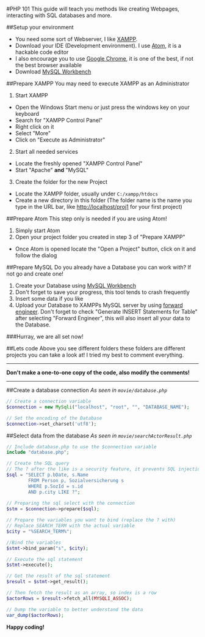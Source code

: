 #PHP 101
This guide will teach you methods like creating Webpages, interacting with SQL databases and more.

##Setup your environment
* You need some sort of Webserver, I like [XAMPP](https://www.apachefriends.org/de/index.html).
* Download your IDE (Development environment). I use [Atom](https://atom.io/), it is a hackable code editor
* I also encourage you to use [Google Chrome](https://www.google.de/chrome/browser/desktop/index.html?brand=CHBD&gclid=CLue5aGG7dECFY8Q0wodYzMBlg), it is one of the best, if not the best browser available
* Download [MySQL Workbench](https://dev.mysql.com/downloads/workbench/)

##Prepare XAMPP
You may need to execute XAMPP as an Administrator

1. Start XAMPP
* Open the Windows Start menu or just press the windows key on your keyboard
* Search for "XAMPP Control Panel"
* Right click on it
* Select "More"
* Click on "Execute as Administrator"

2. Start all needed services
* Locate the freshly opened "XAMPP Control Panel"
* Start "Apache" **and** "MySQL"

3. Create the folder for the new Project
* Locate the XAMPP folder, usually under `C:/xampp/htdocs`
* Create a new directory in this folder (The folder name is the name you type in the URL bar, like [http://localhost/proj1](http://localhost/proj1) for your first project)

##Prepare Atom
This step only is needed if you are using Atom!

1. Simply start Atom
2. Open your project folder you created in step 3 of "Prepare XAMPP"
* Once Atom is opened locate the "Open a Project" button, click on it and follow the dialog

##Prepare MySQL
Do you already have a Database you can work with? If not go and create one!

1. Create your Database using [MySQL Workbench](https://dev.mysql.com/downloads/workbench/)
2. Don't forget to save your progress, this tool tends to crash frequently
3. Insert some data if you like
4. Upload your Database to XAMPPs MySQL server by using [forward engineer](https://dev.mysql.com/doc/workbench/en/wb-forward-engineering-sql-scripts.html). Don't forget to check "Generate INSERT Statements for Table" after selecting "Forward Engineer", this will also insert all your data to the Database.

###Hurray, we are all set now!

##Lets code
Above you see different folders these folders are different projects you can take a look at! I tried my best to comment everything.
***
**Don't make a one-to-one copy of the code, also modify the comments!**
***

##Create a database connection
*As seen in `movie/database.php`*

```php
// Create a connection variable
$connection = new MySqli("localhost", "root", "", "DATABASE_NAME");

// Set the encoding of the Database
$connection->set_charset('utf8');
```

##Select data from the database
*As seen in `movie/searchActorResult.php`*

```php
// Include database.php to use the $connection variable 
include "database.php";

// Create the SQL query
// The ? after the like is a security feature, it prevents SQL injections
$sql = "SELECT p.bDate, s.Name
        FROM Person p, Sozialversicherung s
        WHERE p.SozId = s.id
        AND p.city LIKE ?";
        
// Preparing the sql select with the connection
$stm = $connection->prepare($sql);

// Prepare the variables you want to bind (replace the ? with)
// Replace SEARCH_TERM with the actual variable
$city = "%SEARCH_TERM%";

//Bind the variables
$stmt->bind_param("s", $city);

// Execute the sql statement
$stmt->execute();

// Get the result of the sql statement
$result = $stmt->get_result();

// Then fetch the result as an array, so index is a row
$actorRows = $result->fetch_all(MYSQLI_ASSOC);

// Dump the variable to better understand the data
var_dump($actorRows);
```

**Happy coding!**
